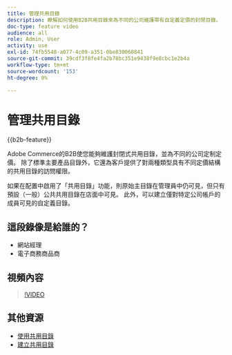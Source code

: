 ```yaml
---
title: 管理共用目錄
description: 瞭解如何使用B2B共用目錄來為不同的公司維護帶有自定義定價的封閉目錄。
doc-type: feature video
audience: all
role: Admin, User
activity: use
exl-id: 74fb5548-a077-4c09-a351-0be830060841
source-git-commit: 39cdf3f8fe4fa2b78bc351e9438f9e8cbc1e2b4a
workflow-type: tm+mt
source-wordcount: '153'
ht-degree: 0%

---
```


# 管理共用目錄

{{b2b-feature}}

Adobe Commerce的B2B使您能夠維護封閉式共用目錄，並為不同的公司定制定價。 除了標準主要產品目錄外，它還為客戶提供了對兩種類型具有不同定價結構的共用目錄的訪問權限。

如果在配置中啟用了「共用目錄」功能，則原始主目錄在管理員中仍可見，但只有預設（一般）公共共用目錄在店面中可見。 此外，可以建立僅對特定公司帳戶的成員可見的自定義目錄。

## 這段錄像是給誰的？

- 網站經理
- 電子商務商品商

## 視頻內容

>[!VIDEO](https://video.tv.adobe.com/v/344446?quality=12&learn=on)

## 其他資源

- [使用共用目錄](https://experienceleague.adobe.com/docs/commerce-admin/b2b/shared-catalogs/catalog-shared.html)
- [建立共用目錄](https://experienceleague.adobe.com/docs/commerce-admin/b2b/shared-catalogs/define/catalog-shared-create.html)
